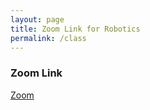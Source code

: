 ```yaml
---
layout: page
title: Zoom Link for Robotics
permalink: /class
---
```


### Zoom Link

[Zoom](https://us02web.zoom.us/j/89805229485?pwd=WUEvcERWMllXZ0tYcFlBcStKUFZwQT09)
